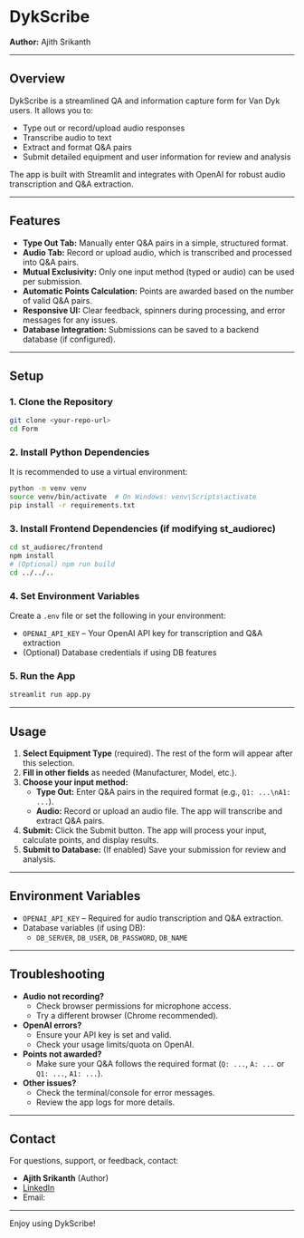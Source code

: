 # DykScribe

**Author:** Ajith Srikanth

---

## Overview
DykScribe is a streamlined QA and information capture form for Van Dyk users. It allows you to:
- Type out or record/upload audio responses
- Transcribe audio to text
- Extract and format Q&A pairs
- Submit detailed equipment and user information for review and analysis

The app is built with Streamlit and integrates with OpenAI for robust audio transcription and Q&A extraction.

---

## Features
- **Type Out Tab:** Manually enter Q&A pairs in a simple, structured format.
- **Audio Tab:** Record or upload audio, which is transcribed and processed into Q&A pairs.
- **Mutual Exclusivity:** Only one input method (typed or audio) can be used per submission.
- **Automatic Points Calculation:** Points are awarded based on the number of valid Q&A pairs.
- **Responsive UI:** Clear feedback, spinners during processing, and error messages for any issues.
- **Database Integration:** Submissions can be saved to a backend database (if configured).

---

## Setup

### 1. Clone the Repository
```bash
git clone <your-repo-url>
cd Form
```

### 2. Install Python Dependencies
It is recommended to use a virtual environment:
```bash
python -m venv venv
source venv/bin/activate  # On Windows: venv\Scripts\activate
pip install -r requirements.txt
```

### 3. Install Frontend Dependencies (if modifying st_audiorec)
```bash
cd st_audiorec/frontend
npm install
# (Optional) npm run build
cd ../../..
```

### 4. Set Environment Variables
Create a `.env` file or set the following in your environment:
- `OPENAI_API_KEY` – Your OpenAI API key for transcription and Q&A extraction
- (Optional) Database credentials if using DB features

### 5. Run the App
```bash
streamlit run app.py
```

---

## Usage
1. **Select Equipment Type** (required). The rest of the form will appear after this selection.
2. **Fill in other fields** as needed (Manufacturer, Model, etc.).
3. **Choose your input method:**
   - **Type Out:** Enter Q&A pairs in the required format (e.g., `Q1: ...\nA1: ...`).
   - **Audio:** Record or upload an audio file. The app will transcribe and extract Q&A pairs.
4. **Submit:** Click the Submit button. The app will process your input, calculate points, and display results.
5. **Submit to Database:** (If enabled) Save your submission for review and analysis.

---

## Environment Variables
- `OPENAI_API_KEY` – Required for audio transcription and Q&A extraction.
- Database variables (if using DB):
  - `DB_SERVER`, `DB_USER`, `DB_PASSWORD`, `DB_NAME`

---

## Troubleshooting
- **Audio not recording?**
  - Check browser permissions for microphone access.
  - Try a different browser (Chrome recommended).
- **OpenAI errors?**
  - Ensure your API key is set and valid.
  - Check your usage limits/quota on OpenAI.
- **Points not awarded?**
  - Make sure your Q&A follows the required format (`Q: ...`, `A: ...` or `Q1: ...`, `A1: ...`).
- **Other issues?**
  - Check the terminal/console for error messages.
  - Review the app logs for more details.

---

## Contact
For questions, support, or feedback, contact:
- **Ajith Srikanth** (Author)
- [LinkedIn](http://linkedin.com/in/as31)
- Email: <your-email-here>

---

Enjoy using DykScribe! 